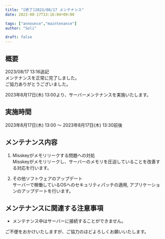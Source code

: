 ```yaml
---
title: "[終了]2023/08/17 メンテナンス"
date: 2023-08-17T13:16:04+09:00

tags: ["announce","maintenance"]
author: "Soli"

draft: false
---
```


## 概要

2023/08/17 13:16追記  
メンテナンスを正常に完了しました。  
ご協力ありがとうございました。

2023年8月17日(木) 13:00より、サーバーメンテナンスを実施いたします。  

## 実施時間

2023年8月17日(木) 13:00 ～ 2023年8月17日(木) 13:30前後

## メンテナンス内容

1. Misskeyがメモリリークする問題への対処  
   Misskeyがメモリリークし、サーバーのメモリを圧迫していることを改善する対応を行います。  

2. その他ソフトウェアのアップデート  
   サーバーで稼働しているOSへのセキュリティパッチの適用, アプリケーションのアップデートを行います。  

## メンテナンスに関連する注意事項  

- メンテナンス中はサーバーに接続することができません。

ご不便をおかけいたしますが、ご協力のほどよろしくお願いいたします。
